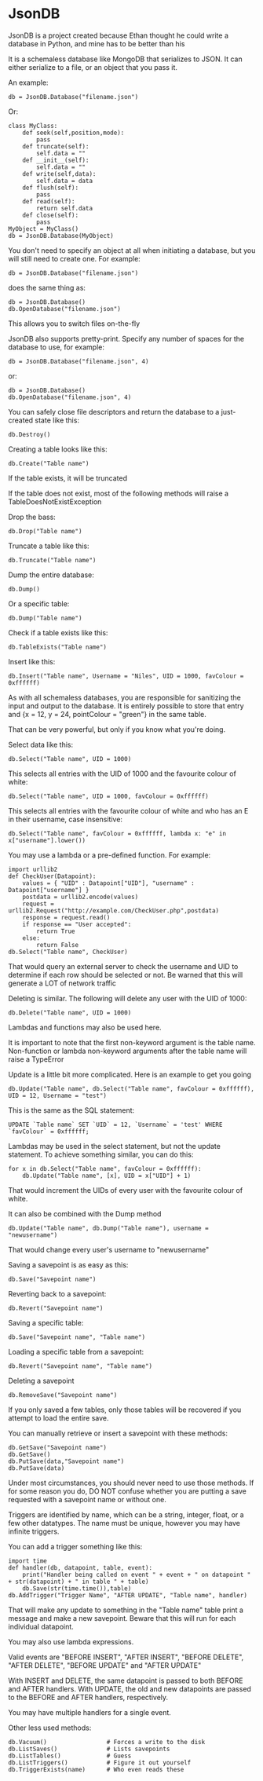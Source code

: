 # JsonDB
JsonDB is a project created because Ethan thought he could write a database in Python, and mine has to be better than his

It is a schemaless database like MongoDB that serializes to JSON. It can either serialize to a file, or an object that you pass it.

An example:

    db = JsonDB.Database("filename.json")

Or:

    class MyClass:
        def seek(self,position,mode):
            pass
        def truncate(self):
            self.data = ""
        def __init__(self):
            self.data = ""
        def write(self,data):
            self.data = data
        def flush(self):
            pass
        def read(self):
            return self.data
        def close(self):
            pass
    MyObject = MyClass()
    db = JsonDB.Database(MyObject)

You don't need to specify an object at all when initiating a database, but you will still need to create one. For example:

    db = JsonDB.Database("filename.json")

does the same thing as:

    db = JsonDB.Database()
    db.OpenDatabase("filename.json")

This allows you to switch files on-the-fly

JsonDB also supports pretty-print. Specify any number of spaces for the database to use, for example:

    db = JsonDB.Database("filename.json", 4)

or:

    db = JsonDB.Database()
    db.OpenDatabase("filename.json", 4)


You can safely close file descriptors and return the database to a just-created state like this:

    db.Destroy()

Creating a table looks like this:

    db.Create("Table name")

If the table exists, it will be truncated

If the table does not exist, most of the following methods will raise a TableDoesNotExistException

Drop the bass:

    db.Drop("Table name")

Truncate a table like this:

    db.Truncate("Table name")

Dump the entire database:

    db.Dump()

Or a specific table:

    db.Dump("Table name")

Check if a table exists like this:

    db.TableExists("Table name")

Insert like this:

    db.Insert("Table name", Username = "Niles", UID = 1000, favColour = 0xffffff)

As with all schemaless databases, you are responsible for sanitizing the input and output to the database. It is entirely possible to store that entry and {x = 12, y = 24, pointColour = "green"} in the same table. 

That can be very powerful, but only if you know what you're doing.

Select data like this:

    db.Select("Table name", UID = 1000)

This selects all entries with the UID of 1000 and the favourite colour of white:

    db.Select("Table name", UID = 1000, favColour = 0xffffff)

This selects all entries with the favourite colour of white and who has an E in their username, case insensitive:

    db.Select("Table name", favColour = 0xffffff, lambda x: "e" in x["username"].lower())
	
You may use a lambda or a pre-defined function. For example:

    import urllib2
	def CheckUser(Datapoint):
		values = { "UID" : Datapoint["UID"], "username" : Datapoint["username"] }
		postdata = urllib2.encode(values)
		request = urllib2.Request("http://example.com/CheckUser.php",postdata)
		response = request.read()
		if response == "User accepted":
			return True
		else:
			return False
	db.Select("Table name", CheckUser)
	
That would query an external server to check the username and UID to determine if each row should be selected or not. Be warned that this will generate a LOT of network traffic

Deleting is similar. The following will delete any user with the UID of 1000:

    db.Delete("Table name", UID = 1000)

Lambdas and functions may also be used here.

It is important to note that the first non-keyword argument is the table name. Non-function or lambda non-keyword arguments after the table name will raise a TypeError

Update is a little bit more complicated. Here is an example to get you going

    db.Update("Table name", db.Select("Table name", favColour = 0xffffff), UID = 12, Username = "test")

This is the same as the SQL statement:

    UPDATE `Table name` SET `UID` = 12, `Username` = 'test' WHERE `favColour` = 0xffffff;

Lambdas may be used in the select statement, but not the update statement. To achieve something similar, you can do this:

    for x in db.Select("Table name", favColour = 0xffffff):
        db.Update("Table name", [x], UID = x["UID"] + 1)

That would increment the UIDs of every user with the favourite colour of white.

It can also be combined with the Dump method

    db.Update("Table name", db.Dump("Table name"), username = "newusername")
	
That would change every user's username to "newusername"

Saving a savepoint is as easy as this:

    db.Save("Savepoint name")
	
Reverting back to a savepoint:

    db.Revert("Savepoint name")
	
Saving a specific table:

	db.Save("Savepoint name", "Table name")
	
Loading a specific table from a savepoint:

    db.Revert("Savepoint name", "Table name")
	
Deleting a savepoint

	db.RemoveSave("Savepoint name")
	
If you only saved a few tables, only those tables will be recovered if you attempt to load the entire save.

You can manually retrieve or insert a savepoint with these methods:

    db.GetSave("Savepoint name")
	db.GetSave()
    db.PutSave(data,"Savepoint name")
	db.PutSave(data)
	
Under most circumstances, you should never need to use those methods. If for some reason you do, DO NOT confuse whether you are putting a save requested with a savepoint name or without one.

Triggers are identified by name, which can be a string, integer, float, or a few other datatypes. The name must be unique, however you may have infinite triggers.

You can add a trigger something like this:

    import time
    def handler(db, datapoint, table, event):
		print("Handler being called on event " + event + " on datapoint " + str(datapoint) + " in table " + table)
		db.Save(str(time.time()),table)
    db.AddTrigger("Trigger Name", "AFTER UPDATE", "Table name", handler)

That will make any update to something in the "Table name" table print a message and make a new savepoint. Beware that this will run for each individual datapoint.

You may also use lambda expressions.

Valid events are "BEFORE INSERT", "AFTER INSERT", "BEFORE DELETE", "AFTER DELETE", "BEFORE UPDATE" and "AFTER UPDATE"

With INSERT and DELETE, the same datapoint is passed to both BEFORE and AFTER handlers. With UPDATE, the old and new datapoints are passed to the BEFORE and AFTER handlers, respectively.

You may have multiple handlers for a single event.

Other less used methods:

    db.Vacuum()                 # Forces a write to the disk
	db.ListSaves()              # Lists savepoints
    db.ListTables()             # Guess
	db.ListTriggers()           # Figure it out yourself
	db.TriggerExists(name)      # Who even reads these